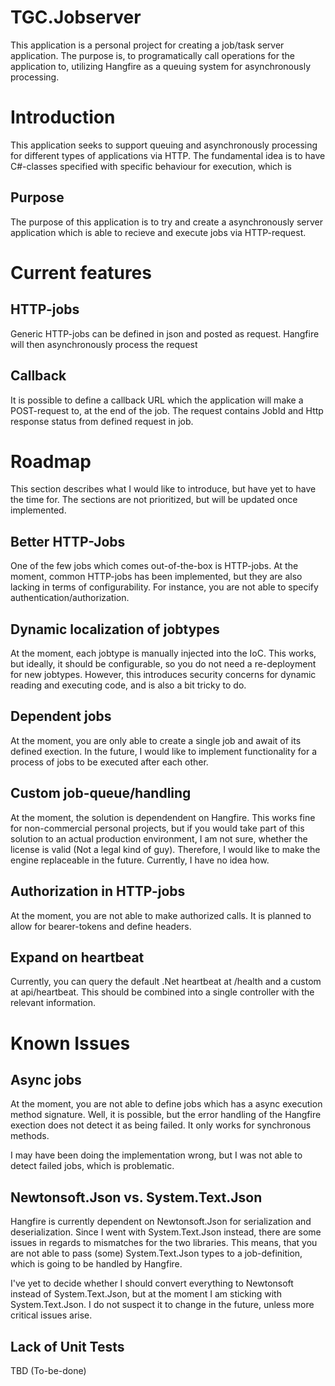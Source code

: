 # TGC.Jobserver
This application is a personal project for creating a job/task server application. The purpose is, to programatically call operations for the application to, utilizing Hangfire as a queuing system for asynchronously processing.

# Introduction
This application seeks to support queuing and asynchronously processing for different types of applications via HTTP. The fundamental idea is to have C#-classes specified with specific behaviour for execution, which is 


## Purpose
The purpose of this application is to try and create a asynchronously server application which is able to recieve and execute jobs via HTTP-request.

# Current features

## HTTP-jobs
Generic HTTP-jobs can be defined in json and posted as request. Hangfire will then asynchronously process the request

## Callback
It is possible to define a callback URL which the application will make a POST-request to, at the end of the job. The request contains JobId and Http response status from defined request in job.

# Roadmap
This section describes what I would like to introduce, but have yet to have the time for. The sections are not prioritized, but will be updated once implemented.

## Better HTTP-Jobs
One of the few jobs which comes out-of-the-box is HTTP-jobs. At the moment, common HTTP-jobs has been implemented, but they are also lacking in terms of configurability. For instance, you are not able to specify authentication/authorization. 

## Dynamic localization of jobtypes
At the moment, each jobtype is manually injected into the IoC. This works, but ideally, it should be configurable, so you do not need a re-deployment for new jobtypes. However, this introduces security concerns for dynamic reading and executing code, and is also a bit tricky to do.

## Dependent jobs
At the moment, you are only able to create a single job and await of its defined exection. In the future, I would like to implement functionality for a process of jobs to be executed after each other.

## Custom job-queue/handling
At the moment, the solution is dependendent on Hangfire. This works fine for non-commercial personal projects, but if you would take part of this solution to an actual production environment, I am not sure, whether the license is valid (Not a legal kind of guy). Therefore, I would like to make the engine replaceable in the future. Currently, I have no idea how.

## Authorization in HTTP-jobs
At the moment, you are not able to make authorized calls. It is planned to allow for bearer-tokens and define headers.

## Expand on heartbeat
Currently, you can query the default .Net heartbeat at /health and a custom at api/heartbeat. This should be combined into a single controller with the relevant information.

# Known Issues
## Async jobs
At the moment, you are not able to define jobs which has a async execution method signature. Well, it is possible, but the error handling of the Hangfire exection does not detect it as being failed. It only works for synchronous methods.

I may have been doing the implementation wrong, but I was not able to detect failed jobs, which is problematic.

## Newtonsoft.Json vs. System.Text.Json
Hangfire is currently dependent on Newtonsoft.Json for serialization and deserialization. Since I went with System.Text.Json instead, there are some issues in regards to mismatches for the two libraries. This means, that you are not able to pass (some) System.Text.Json types to a job-definition, which is going to be handled by Hangfire.

I've yet to decide whether I should convert everything to Newtonsoft instead of System.Text.Json, but at the moment I am sticking with System.Text.Json. I do not suspect it to change in the future, unless more critical issues arise.

## Lack of Unit Tests
TBD (To-be-done)